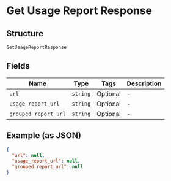 
# Get Usage Report Response

## Structure

`GetUsageReportResponse`

## Fields

| Name | Type | Tags | Description |
|  --- | --- | --- | --- |
| `url` | `string` | Optional | - |
| `usage_report_url` | `string` | Optional | - |
| `grouped_report_url` | `string` | Optional | - |

## Example (as JSON)

```json
{
  "url": null,
  "usage_report_url": null,
  "grouped_report_url": null
}
```

